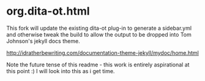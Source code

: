 # org.dita-ot.html

This fork will update the existing dita-ot plug-in to generate a sidebar.yml and otherwise tweak the build to allow the output to be dropped into Tom Johnson's jekyll docs theme.

http://idratherbewriting.com/documentation-theme-jekyll/mydoc/home.html

Note the future tense of this readme - this work is entirely aspirational at this point :) I will look into this as i get time. 

